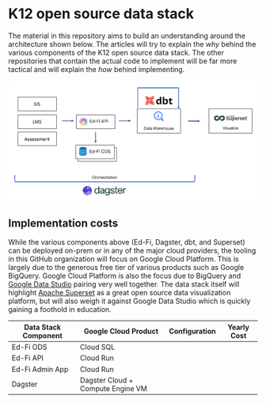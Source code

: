 # K12 open source data stack

The material in this repository aims to build an understanding around the architecture shown below. The articles will try to explain the *why* behind the various components of the K12 open source data stack. The other repositories that contain the actual code to implement will be far more tactical and will explain the *how* behind implementing.

![Data stack](/assets/k12_open_source_data_stack.png)

## Implementation costs

While the various components above (Ed-Fi, Dagster, dbt, and Superset) can be deployed on-prem or in any of the major cloud providers, the tooling in this GitHub organization will focus on Google Cloud Platform. This is largely due to the generous free tier of various products such as Google BigQuery. Google Cloud Platform is also the focus due to BigQuery and [Google Data Studio](https://datastudio.google.com) pairing very well together. The data stack itself will highlight [Apache Superset](https://superset.apache.org) as a great open source data visualization platform, but will also weigh it against Google Data Studio which is quickly gaining a foothold in education.

| Data Stack Component  | Google Cloud Product | Configuration     | Yearly Cost     |
| --------------------- | -------------------- | ----------------- | --------------- |
| Ed-Fi ODS             | Cloud SQL            |            |                   |
| Ed-Fi API             | Cloud Run            |            |                   |
| Ed-Fi Admin App       | Cloud Run            |            |                   |
| Dagster               | Dagster Cloud + Compute Engine VM            |            |                   |
